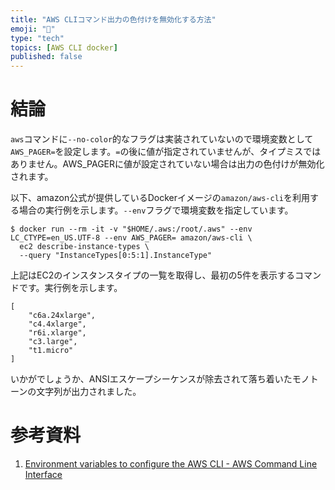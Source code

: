 ```yaml
---
title: "AWS CLIコマンド出力の色付けを無効化する方法"
emoji: "🐥"
type: "tech"
topics: [AWS CLI docker]
published: false
---
```

# 結論

`aws`コマンドに`--no-color`的なフラグは実装されていないので環境変数として`AWS_PAGER=`を設定します。`=`の後に値が指定されていませんが、タイプミスではありません。AWS_PAGERに値が設定されていない場合は出力の色付けが無効化されます。

以下、amazon公式が提供しているDockerイメージの`amazon/aws-cli`を利用する場合の実行例を示します。`--env`フラグで環境変数を指定しています。

```console
$ docker run --rm -it -v "$HOME/.aws:/root/.aws" --env LC_CTYPE=en_US.UTF-8 --env AWS_PAGER= amazon/aws-cli \
  ec2 describe-instance-types \
  --query "InstanceTypes[0:5:1].InstanceType"
```

上記はEC2のインスタンスタイプの一覧を取得し、最初の5件を表示するコマンドです。実行例を示します。

```text
[
    "c6a.24xlarge",
    "c4.4xlarge",
    "r6i.xlarge",
    "c3.large",
    "t1.micro"
]
```

いかがでしょうか、ANSIエスケープシーケンスが除去されて落ち着いたモノトーンの文字列が出力されました。

# 参考資料

1. [Environment variables to configure the AWS CLI - AWS Command Line Interface](https://docs.aws.amazon.com/cli/latest/userguide/cli-configure-envvars.html)
